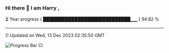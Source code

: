 ### Hi there 👋 I am Harry , 

⏳ Year progress { ████████████████████████████▁▁ } 94.82 %

---

⏰ Updated on Wed, 13 Dec 2023 02:35:50 GMT

![Progress Bar CI](https://github.com/duykhang68/duykhang68/workflows/Progress%20Bar%20CI/badge.svg)
